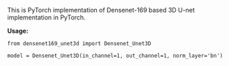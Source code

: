 This is PyTorch implementation of Densenet-169 based 3D U-net implementation in PyTorch.
 
**Usage:**

```
from densenet169_unet3d import Densenet_Unet3D

model = Densenet_Unet3D(in_channel=1, out_channel=1, norm_layer='bn')
```
